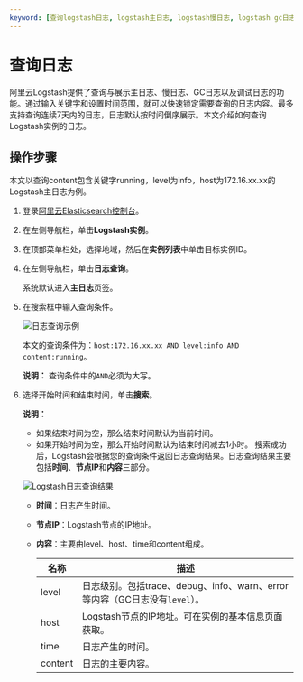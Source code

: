 ```yaml
---
keyword: [查询logstash日志, logstash主日志, logstash慢日志, logstash gc日志, logstash调试日志]
---
```


# 查询日志

阿里云Logstash提供了查询与展示主日志、慢日志、GC日志以及调试日志的功能。通过输入关键字和设置时间范围，就可以快速锁定需要查询的日志内容。最多支持查询连续7天内的日志，日志默认按时间倒序展示。本文介绍如何查询Logstash实例的日志。

## 操作步骤

本文以查询content包含关键字running，level为info，host为172.16.xx.xx的Logstash主日志为例。

1.  登录[阿里云Elasticsearch控制台](https://elasticsearch.console.aliyun.com/#/home)。

2.  在左侧导航栏，单击**Logstash实例**。

3.  在顶部菜单栏处，选择地域，然后在**实例列表**中单击目标实例ID。

4.  在左侧导航栏，单击**日志查询**。

    系统默认进入**主日志**页签。

5.  在搜索框中输入查询条件。

    ![日志查询示例](https://static-aliyun-doc.oss-accelerate.aliyuncs.com/assets/img/zh-CN/3629919951/p61089.png)

    本文的查询条件为：`host:172.16.xx.xx AND level:info AND content:running`。

    **说明：** 查询条件中的`AND`必须为大写。

6.  选择开始时间和结束时间，单击**搜索**。

    **说明：**

    -   如果结束时间为空，那么结束时间默认为当前时间。
    -   如果开始时间为空，那么开始时间默认为结束时间减去1小时。
    搜索成功后，Logstash会根据您的查询条件返回日志查询结果。日志查询结果主要包括**时间**、**节点IP**和**内容**三部分。

    ![Logstash日志查询结果](https://static-aliyun-doc.oss-accelerate.aliyuncs.com/assets/img/zh-CN/3629919951/p61116.png)

    -   **时间**：日志产生时间。
    -   **节点IP**：Logstash节点的IP地址。
    -   **内容**：主要由level、host、time和content组成。

        |名称|描述|
        |--|--|
        |level|日志级别。包括trace、debug、info、warn、error等内容（GC日志没有`level`）。|
        |host|Logstash节点的IP地址。可在实例的基本信息页面获取。|
        |time|日志产生的时间。|
        |content|日志的主要内容。|


